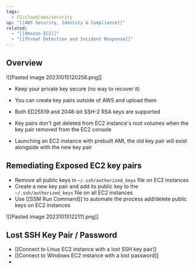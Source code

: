```yaml
---
tags:
  - CS/cloud/aws/security
up: "[[AWS Security, Identity & Compliance]]"
related:
  - "[[Amazon EC2]]"
  - "[[Threat Detection and Incident Response]]"
---
```

## Overview

![[Pasted image 20231015120256.png]]

- Keep your private key secure (no way to recover it)
- You can create key pairs outside of AWS and upload them
- Both ED25519 and 2048-bit SSH-2 RSA keys are supported

- Key pairs don't get deleted from EC2 instance's root volumes when the key pair removed from the EC2 console
- Launching an EC2 instance with prebuilt AMI, the old key pair will exist alongside with the new key pair

## Remediating Exposed EC2 key pairs

- Remove all public keys in `~/.ssh/authorized_keys` file on EC2 instances
- Create a new key pair and add its public key to the `~/.ssh/authorized_keys` file on all EC2 instances
- Use [[SSM Run Command]] to automate the process add/delete public keys on EC2 instances

![[Pasted image 20231015122111.png]]

## Lost SSH Key Pair / Password

- [[Connect to Linux EC2 instance with a lost SSH key pair]]
- [[Connect to Windows EC2 instance with a lost password]]
- 